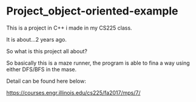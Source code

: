 # Project_object-oriented-example

This is a project in C++ i made in my CS225 class.

It is about...2 years ago.

So what is this project all about?

So basically this is a maze runner, the program is able to fina a way using either DFS/BFS in the mase.

Detail can be found here below: 

https://courses.engr.illinois.edu/cs225/fa2017/mps/7/
